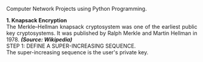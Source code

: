 Computer Network Projects using Python Programming.
<p align='justify'><b>1. Knapsack Encryption</b><br/>
The Merkle–Hellman knapsack cryptosystem was one of the earliest public key cryptosystems. It was published by Ralph Merkle and Martin Hellman in 1978. <i><b>(Source: Wikipedia)</b></i><br/>
STEP 1: DEFINE A SUPER-INCREASING SEQUENCE. <br/>
The super-increasing sequence is the user's private key.</p>
